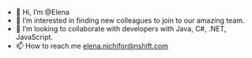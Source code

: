 - 👋 Hi, I’m @Elena
- 👀 I’m interested in finding new colleagues to join to our amazing team.
- 💞️ I’m looking to collaborate with developers with Java, C#, .NET, JavaScript. 
- 📫 How to reach me elena.nichifor@nshift.com

<!---
elenanichifor/elenanichifor is a ✨ special ✨ repository because its `README.md` (this file) appears on your GitHub profile.
You can click the Preview link to take a look at your changes.
--->
